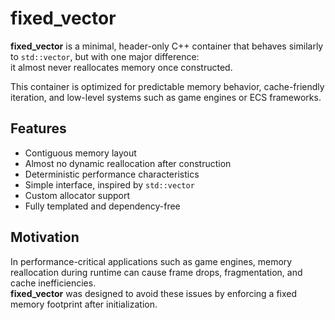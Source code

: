 ﻿# fixed_vector

**fixed_vector** is a minimal, header-only C++ container that behaves similarly to `std::vector`, but with one major difference:  
it almost never reallocates memory once constructed.  

This container is optimized for predictable memory behavior, cache-friendly iteration, and low-level systems such as game engines or ECS frameworks.

## Features

- Contiguous memory layout
- Almost no dynamic reallocation after construction
- Deterministic performance characteristics
- Simple interface, inspired by `std::vector`
- Custom allocator support
- Fully templated and dependency-free

## Motivation

In performance-critical applications such as game engines, memory reallocation during runtime can cause frame drops, fragmentation, and cache inefficiencies.  
**fixed_vector** was designed to avoid these issues by enforcing a fixed memory footprint after initialization.
